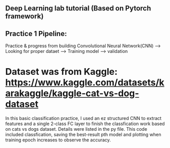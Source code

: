 ## Deep Learning lab tutorial (Based on Pytorch framework)
## Practice 1 Pipeline:

Practice & progress from building Convolutional Neural Network(CNN) --> Looking for proper dataet --> Training model --> validation

Dataset was from Kaggle: <https://www.kaggle.com/datasets/karakaggle/kaggle-cat-vs-dog-dataset>
=========================================================================================================================================================================
In this basic classification practice, I used an ez structured CNN to extract features and a single 2-class FC layer to finish the classfication work based on cats vs dogs dataset. Details were listed in the py file. This code included classfication, saving the best-result pth model and plotting when training epoch increases to observe the accuracy.


